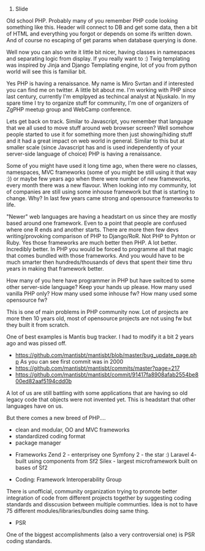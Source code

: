 
1. Slide



Old school PHP. Probably many of you remember PHP code looking something like this. Header will connect to DB and get some data, then a bit of HTML and everything you forgot or depends on some ifs written down. And of course no escaping of get params when database querying is done.

Well now you can also write it little bit nicer, having classes in namespaces and separating logic from display. If you really want to :) Twig templating was inspired by Jinja and Django Templating engine, lot of you from python world will see this is familiar bit.

Yes PHP is having a renaissance. My name is Miro Svrtan and if interested you can find me on twitter. A little bit about me. I'm working with PHP since last century, currently I'm emplpyed as techincal analyst at Njuskalo. In my spare time I try to organize stuff for community, I'm one of organizers of ZgPHP meetup group and WebCamp conference.

Lets get back on track. Similar to Javascript, you remember that language that we all used to move stuff around web browser screen? Well somehow people started to use it for something more then just showing/hiding stuff and it had a great impact on web world in general. Similar to this but at smaller scale (since Javascript has and is used independently of your server-side language of choice) PHP is having a renaissance.

Some of you might have used it long time ago, when there were no classes, namespaces, MVC frameworks (some of you might be still using it that way :)) or maybe few years ago when there were number of new frameworks, every month there was a new flavour.  When looking into my community, lot of companies are still using some inhouse framework but that is starting to change. Why? In last few years came strong and opensource frameworks to life.

"Newer" web languages are having a headstart on us since they are mostly based around one framework. Even to a point that people are confused where one R ends and another starts. There are more then few devs writing/provoking comparison of PHP to Django/RoR. Not PHP to Pyhton or Ruby. Yes those frameworks are much better then PHP. A lot better. Incredibly better. In PHP you would be forced to programme all that magic that comes bundled with those frameworks. And you would have to be much smarter then hundreds/thousands of devs that spent their time thru years in making that framework better.

How many of you here have programmer in PHP but have switced to some other server-side language? Keep your hands up please. How many used vanilla PHP only? How many used some inhouse fw? How many used some opensource fw?

This is one of main problems in PHP community now. Lot of projects are more then 10 years old, most of opensource projects are not using fw but they built it from scratch.

One of best examples is Mantis bug tracker. I had to modify it a bit 2 years ago and was pissed off. 
 - https://github.com/mantisbt/mantisbt/blob/master/bug_update_page.php
As you can see first commit was in 2000
 - https://github.com/mantisbt/mantisbt/commits/master?page=217
 - https://github.com/mantisbt/mantisbt/commit/91417fa8908afab2554be800ed82aaf5194cdd0b

A lot of us are still battling with some applications that are having so old legacy code that objects were not invented yet. This is headstart that other languages have on us.

But there comes a new breed of PHP....

- clean and modular, OO and MVC frameworks
- standardized coding format
- package manager


* Frameworks
Zend 2 - enterprisey one
Symfony 2 - the star :)
Laravel 4- built using components from Sf2
Silex - largest microframework built on bases of Sf2


* Coding: Framework Interoperability Group

There is unofficial, community organization trying to promote better integration of code from different projects together by suggesting coding standards and disscusion between multiple communties. Idea is not to have 75 different modules/libraries/bundles doing same thing.

* PSR

One of the biggest accomplishments (also a very controversial one) is PSR coding standards. 










